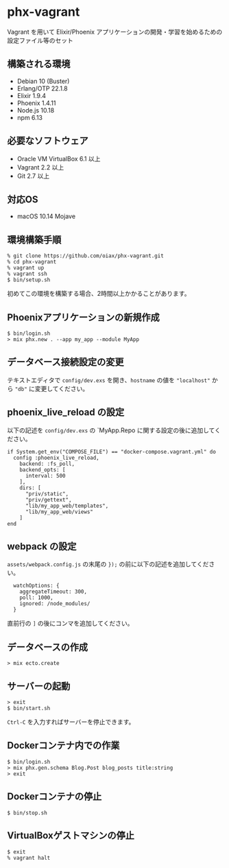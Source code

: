 # phx-vagrant

Vagrant を用いて Elixir/Phoenix アプリケーションの開発・学習を始めるための設定ファイル等のセット

## 構築される環境

* Debian 10 (Buster)
* Erlang/OTP 22.1.8
* Elixir 1.9.4
* Phoenix 1.4.11
* Node.js 10.18
* npm 6.13

## 必要なソフトウェア

* Oracle VM VirtualBox 6.1 以上
* Vagrant 2.2 以上
* Git 2.7 以上

## 対応OS

* macOS 10.14 Mojave

## 環境構築手順

```
% git clone https://github.com/oiax/phx-vagrant.git
% cd phx-vagrant
% vagrant up
% vagrant ssh
$ bin/setup.sh
```

初めてこの環境を構築する場合、2時間以上かかることがあります。

## Phoenixアプリケーションの新規作成

```
$ bin/login.sh
> mix phx.new . --app my_app --module MyApp
```

## データベース接続設定の変更

テキストエディタで `config/dev.exs` を開き、`hostname` の値を `"localhost"` から `"db"` に変更してください。

## phoenix_live_reload の設定

以下の記述を `config/dev.exs` の `MyApp.Repo に関する設定の後に追加してください。

```
if System.get_env("COMPOSE_FILE") == "docker-compose.vagrant.yml" do
  config :phoenix_live_reload,
    backend: :fs_poll,
    backend_opts: [
      interval: 500
    ],
    dirs: [
      "priv/static",
      "priv/gettext",
      "lib/my_app_web/templates",
      "lib/my_app_web/views"
    ]
end
```

## webpack の設定

`assets/webpack.config.js` の末尾の `});` の前に以下の記述を追加してください。

```
  watchOptions: {
    aggregateTimeout: 300,
    poll: 1000,
    ignored: /node_modules/
  }
```

直前行の `]` の後にコンマを追加してください。

## データベースの作成

```
> mix ecto.create
```

## サーバーの起動

```
> exit
$ bin/start.sh
```

`Ctrl-C` を入力すればサーバーを停止できます。

## Dockerコンテナ内での作業

```
$ bin/login.sh
> mix phx.gen.schema Blog.Post blog_posts title:string
> exit
```

## Dockerコンテナの停止

```
$ bin/stop.sh
```

## VirtualBoxゲストマシンの停止

```
$ exit
% vagrant halt
```

